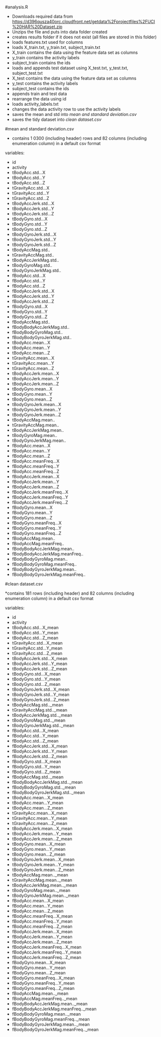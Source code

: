 #analysis.R 

* Downloads required data from https://d396qusza40orc.cloudfront.net/getdata%2Fprojectfiles%2FUCI%20HAR%20Dataset.zip
* Unzips the file and puts into data folder created
* creates results folder if it does not exist (all files are stored in this folder)
* loads features.txt used for columns
* loads X_train.txt, y_train.txt, subject_train.txt
* X_train contains the data using the feature data set as columns
* y_train contains the activity labels
* subject_train contains the ids
* loads and appends test dataset using X_test.txt, y_test.txt, subject_test.txt
* X_test contains the data using the feature data set as columns
* y_test contains the activity labels
* subject_test contains the ids
* appends train and test data
* rearrange the data using id
* loads activity_labels.txt
* changes the data activity row to use the activity labels
* saves the mean and std into *mean and standard deviation.csv*
* saves the tidy dataset into *clean dataset.csv*

#mean and standard deviation.csv

* contains 1 0300 (including header) rows and 82 columns (including enumeration column) in a default csv format

variables:
*  id	
*  activity	
*  tBodyAcc.std...X	
*  tBodyAcc.std...Y	
*  tBodyAcc.std...Z	
*  tGravityAcc.std...X	
*  tGravityAcc.std...Y	
*  tGravityAcc.std...Z	
*  tBodyAccJerk.std...X	
*  tBodyAccJerk.std...Y	
*  tBodyAccJerk.std...Z	
*  tBodyGyro.std...X	
*  tBodyGyro.std...Y	
*  tBodyGyro.std...Z	
*  tBodyGyroJerk.std...X	
*  tBodyGyroJerk.std...Y	
*  tBodyGyroJerk.std...Z	
*  tBodyAccMag.std..	
*  tGravityAccMag.std..	
*  tBodyAccJerkMag.std..	
*  tBodyGyroMag.std..	
*  tBodyGyroJerkMag.std..	
*  fBodyAcc.std...X	
*  fBodyAcc.std...Y	
*  fBodyAcc.std...Z	
*  fBodyAccJerk.std...X	
*  fBodyAccJerk.std...Y	
*  fBodyAccJerk.std...Z	
*  fBodyGyro.std...X	
*  fBodyGyro.std...Y	
*  fBodyGyro.std...Z	
*  fBodyAccMag.std..	
*  fBodyBodyAccJerkMag.std..	
*  fBodyBodyGyroMag.std..	
*  fBodyBodyGyroJerkMag.std..	
*  tBodyAcc.mean...X	
*  tBodyAcc.mean...Y	
*  tBodyAcc.mean...Z	
*  tGravityAcc.mean...X	
*  tGravityAcc.mean...Y	
*  tGravityAcc.mean...Z	
*  tBodyAccJerk.mean...X	
*  tBodyAccJerk.mean...Y	
*  tBodyAccJerk.mean...Z	
*  tBodyGyro.mean...X	
*  tBodyGyro.mean...Y	
*  tBodyGyro.mean...Z	
*  tBodyGyroJerk.mean...X	
*  tBodyGyroJerk.mean...Y	
*  tBodyGyroJerk.mean...Z	
*  tBodyAccMag.mean..	
*  tGravityAccMag.mean..	
*  tBodyAccJerkMag.mean..	
*  tBodyGyroMag.mean..	
*  tBodyGyroJerkMag.mean..	
*  fBodyAcc.mean...X	
*  fBodyAcc.mean...Y	
*  fBodyAcc.mean...Z	
*  fBodyAcc.meanFreq...X	
*  fBodyAcc.meanFreq...Y	
*  fBodyAcc.meanFreq...Z	
*  fBodyAccJerk.mean...X	
*  fBodyAccJerk.mean...Y	
*  fBodyAccJerk.mean...Z	
*  fBodyAccJerk.meanFreq...X	
*  fBodyAccJerk.meanFreq...Y	
*  fBodyAccJerk.meanFreq...Z	
*  fBodyGyro.mean...X	
*  fBodyGyro.mean...Y	
*  fBodyGyro.mean...Z	
*  fBodyGyro.meanFreq...X	
*  fBodyGyro.meanFreq...Y	
*  fBodyGyro.meanFreq...Z	
*  fBodyAccMag.mean..	
*  fBodyAccMag.meanFreq..	
*  fBodyBodyAccJerkMag.mean..	
*  fBodyBodyAccJerkMag.meanFreq..	
*  fBodyBodyGyroMag.mean..	
*  fBodyBodyGyroMag.meanFreq..	
*  fBodyBodyGyroJerkMag.mean..	
*  fBodyBodyGyroJerkMag.meanFreq..

#clean dataset.csv

*contains 181 rows (including header) and 82 columns (including enumeration column) in a default csv format

variables:
*  id	
*  activity	
*  tBodyAcc.std...X_mean	
*  tBodyAcc.std...Y_mean	
*  tBodyAcc.std...Z_mean	
*  tGravityAcc.std...X_mean	
*  tGravityAcc.std...Y_mean	
*  tGravityAcc.std...Z_mean	
*  tBodyAccJerk.std...X_mean	
*  tBodyAccJerk.std...Y_mean	
*  tBodyAccJerk.std...Z_mean	
*  tBodyGyro.std...X_mean	
*  tBodyGyro.std...Y_mean	
*  tBodyGyro.std...Z_mean	
*  tBodyGyroJerk.std...X_mean	
*  tBodyGyroJerk.std...Y_mean	
*  tBodyGyroJerk.std...Z_mean	
*  tBodyAccMag.std.._mean	
*  tGravityAccMag.std.._mean	
*  tBodyAccJerkMag.std.._mean	
*  tBodyGyroMag.std.._mean	
*  tBodyGyroJerkMag.std.._mean	
*  fBodyAcc.std...X_mean	
*  fBodyAcc.std...Y_mean	
*  fBodyAcc.std...Z_mean	
*  fBodyAccJerk.std...X_mean	
*  fBodyAccJerk.std...Y_mean	
*  fBodyAccJerk.std...Z_mean	
*  fBodyGyro.std...X_mean	
*  fBodyGyro.std...Y_mean	
*  fBodyGyro.std...Z_mean	
*  fBodyAccMag.std.._mean	
*  fBodyBodyAccJerkMag.std.._mean	
*  fBodyBodyGyroMag.std.._mean	
*  fBodyBodyGyroJerkMag.std.._mean	
*  tBodyAcc.mean...X_mean	
*  tBodyAcc.mean...Y_mean	
*  tBodyAcc.mean...Z_mean	
*  tGravityAcc.mean...X_mean	
*  tGravityAcc.mean...Y_mean	
*  tGravityAcc.mean...Z_mean	
*  tBodyAccJerk.mean...X_mean	
*  tBodyAccJerk.mean...Y_mean	
*  tBodyAccJerk.mean...Z_mean	
*  tBodyGyro.mean...X_mean	
*  tBodyGyro.mean...Y_mean	
*  tBodyGyro.mean...Z_mean	
*  tBodyGyroJerk.mean...X_mean	
*  tBodyGyroJerk.mean...Y_mean	
*  tBodyGyroJerk.mean...Z_mean	
*  tBodyAccMag.mean.._mean	
*  tGravityAccMag.mean.._mean	
*  tBodyAccJerkMag.mean.._mean	
*  tBodyGyroMag.mean.._mean	
*  tBodyGyroJerkMag.mean.._mean	
*  fBodyAcc.mean...X_mean	
*  fBodyAcc.mean...Y_mean	
*  fBodyAcc.mean...Z_mean	
*  fBodyAcc.meanFreq...X_mean	
*  fBodyAcc.meanFreq...Y_mean	
*  fBodyAcc.meanFreq...Z_mean	
*  fBodyAccJerk.mean...X_mean	
*  fBodyAccJerk.mean...Y_mean	
*  fBodyAccJerk.mean...Z_mean	
*  fBodyAccJerk.meanFreq...X_mean	
*  fBodyAccJerk.meanFreq...Y_mean	
*  fBodyAccJerk.meanFreq...Z_mean	
*  fBodyGyro.mean...X_mean	
*  fBodyGyro.mean...Y_mean	
*  fBodyGyro.mean...Z_mean	
*  fBodyGyro.meanFreq...X_mean	
*  fBodyGyro.meanFreq...Y_mean	
*  fBodyGyro.meanFreq...Z_mean	
*  fBodyAccMag.mean.._mean	
*  fBodyAccMag.meanFreq.._mean	
*  fBodyBodyAccJerkMag.mean.._mean	
*  fBodyBodyAccJerkMag.meanFreq.._mean	
*  fBodyBodyGyroMag.mean.._mean	
*  fBodyBodyGyroMag.meanFreq.._mean	
*  fBodyBodyGyroJerkMag.mean.._mean	
*  fBodyBodyGyroJerkMag.meanFreq.._mean
